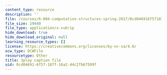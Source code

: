 ```yaml
---
content_type: resource
description: ''
file: /courses/6-004-computation-structures-spring-2017/0cd046916f57187f16a244c2fb67599f_6XV3uLfKzog.srt
file_size: 19440
file_type: application/x-subrip
hide_download: true
hide_download_original: null
learning_resource_types: []
license: https://creativecommons.org/licenses/by-nc-sa/4.0/
ocw_type: OCWFile
resourcetype: Other
title: 3play caption file
uid: 0cd04691-6f57-187f-16a2-44c2fb67599f
---
```

